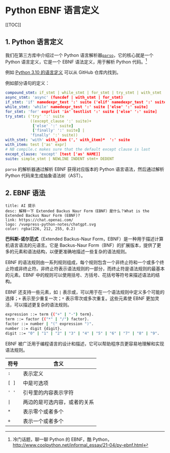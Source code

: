 # Python EBNF 语言定义

[[TOC]]

## 1. Python 语言定义

我们在第三方库中介绍过一个 Python 语言解析器[`parso`](../../pypi-package/compiler/parso.md)，它的核心就是一个 Python 语言定义，它是一个 EBNF 语法定义，用于解析 Python 代码。[^1]

[^1]: 冷门话题，聊一聊 Python 的 EBNF，酷 Python，<http://www.coolpython.net/informal_essay/21-04/py-ebnf.html>

例如 [Python 3.10 的语言定义](https://github.com/davidhalter/parso/blob/master/parso/python/grammar310.txt) 可以从 GitHub 仓库内找到。

例如部分语句的定义：

```yaml
compound_stmt: if_stmt | while_stmt | for_stmt | try_stmt | with_stmt | funcdef | classdef | decorated | async_stmt
async_stmt: 'async' (funcdef | with_stmt | for_stmt)
if_stmt: 'if' namedexpr_test ':' suite ('elif' namedexpr_test ':' suite)* ['else' ':' suite]
while_stmt: 'while' namedexpr_test ':' suite ['else' ':' suite]
for_stmt: 'for' exprlist 'in' testlist ':' suite ['else' ':' suite]
try_stmt: ('try' ':' suite
           ((except_clause ':' suite)+
            ['else' ':' suite]
            ['finally' ':' suite] |
           'finally' ':' suite))
with_stmt: 'with' with_item (',' with_item)*  ':' suite
with_item: test ['as' expr]
# NB compile.c makes sure that the default except clause is last
except_clause: 'except' [test ['as' NAME]]
suite: simple_stmt | NEWLINE INDENT stmt+ DEDENT
```

`parso` 的解析器通过解析 EBNF 获得对应版本的 Python 语言语法，然后通过解析 Python 代码来生成抽象语法树（AST）。

## 2. EBNF 语法

```card
title: AI 提示
desc: 解释一下 Extended Backus Naur Form（EBNF）是什么？What is the Extended Backus Naur Form (EBNF)?
link: https://chat.openai.com/
logo: /vuepress-python-notes/chatgpt.svg
color: rgba(226, 212, 255, 0.2)
```

**巴科斯-诺尔范式**（Extended Backus-Naur Form，EBNF）是一种用于描述计算机语言语法的元语言。它是 Backus-Naur Form（BNF）的扩展版本，提供了更多的元素和语法结构，以便更准确地描述一些复杂的语法规则。

EBNF 的语法规则由一系列规则组成，每个规则包含一个非终止符和一个或多个终止符或非终止符。非终止符表示语法规则的一部分，而终止符是语法规则的最基本的元素。EBNF 中的规则可以使用括号、方括号、花括号等符号来描述语法的结构。

EBNF 还支持一些元素，如 `|` 表示或，可以用于在一个语法规则中定义多个可能的选择；`+` 表示至少重复一次；`*` 表示零次或多次重复。这些元素使 EBNF 更加灵活，可以描述更复杂的语法规则。

```bash
expression ::= term {("+" | "-") term}.
term ::= factor {("*" | "/") factor}.
factor ::= number | "(" expression ")".
number ::= digit {digit}.
digit ::= "0" | "1" | "2" | "3" | "4" | "5" | "6" | "7" | "8" | "9".
```

EBNF 被广泛用于编程语言的设计和描述，它可以帮助程序员更容易地理解和实现语法规则。

| 符号  | 含义                         |
| ----- | ---------------------------- |
| `:`   | 表示定义                     |
| `[ ]` | 中是可选项                   |
| `' '` | 引号里的内容表示字符         |
| `\|`  | 两边的是可选内容，或者的关系 |
| `*`   | 表示零个或者多个             |
| `+`   | 表示一个或者多个             |
